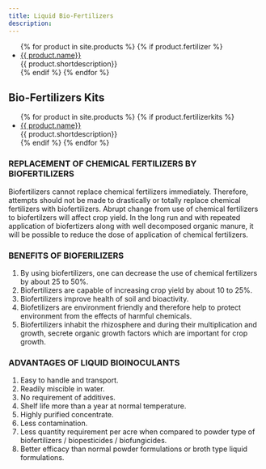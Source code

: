 ```yaml
---
title: Liquid Bio-Fertilizers
description:
---
```

<ul class="staff">
	{% for product in site.products %}
    {% if product.fertilizer %}
		<li>
      <!-- <div class="square-image"><img src="{% include relative-src.html src=product.image_path %}" alt="{{ product.name }}"/></div> -->
			<div class="name">
        <a href="{% include relative-src.html src=product.link %}
        " class="{{ class }}" {% if product.new_window %}target="_blank"{% endif %}>
          {{ product.name}}
        </a>
        </div>
			<div class="position">{{ product.shortdescription}}</div>
		</li>
    {% endif %}
	{% endfor %}
</ul>

## Bio-Fertilizers Kits

<ul class="staff">
	{% for product in site.products %}
    {% if product.fertilizerkits %}
		<li>
      <!-- <div class="square-image"><img src="{% include relative-src.html src=product.image_path %}" alt="{{ product.name }}"/></div> -->
			<div class="name">
        <a href="{% include relative-src.html src=product.link %}
        " class="{{ class }}" {% if product.new_window %}target="_blank"{% endif %}>
          {{ product.name}}
        </a>
        </div>
			<div class="position">{{ product.shortdescription}}</div>
		</li>
    {% endif %}
	{% endfor %}
</ul>


### REPLACEMENT OF CHEMICAL FERTILIZERS BY BIOFERTILIZERS

Biofertilizers cannot replace chemical fertilizers immediately. Therefore, attempts
should not be made to drastically or totally replace chemical fertilizers with biofertilizers. Abrupt change from use of chemical fertilizers to biofertilzers will affect crop yield. In the long run and with repeated application of biofertizers along with well decomposed organic manure, it will be possible to reduce the dose of application of chemical fertilizers.

### BENEFITS OF BIOFERILIZERS

1. By using biofertilizers, one can decrease the use of chemical fertilizers by about 25 to 50%.
2. Biofertilizers are capable of increasing crop yield by about 10 to 25%.
3. Biofertilizers improve health of soil and bioactivity.
4. Biofetilizers are environment friendly and therefore help to protect environment from the effects  of harmful chemicals.
5. Biofertilizers inhabit the rhizosphere and during their multiplication and growth, secrete organic growth factors which are important for crop growth.

### ADVANTAGES OF LIQUID BIOINOCULANTS

1. Easy to handle and transport.
2. Readily miscible in water.
3. No requirement of additives.
4. Shelf life more than a year at normal temperature.
5. Highly purified concentrate.
6. Less contamination.
7. Less quantity requirement per acre when compared to powder type of biofertilizers / biopesticides / biofungicides.
8. Better efficacy than normal powder formulations or broth type liquid formulations.
